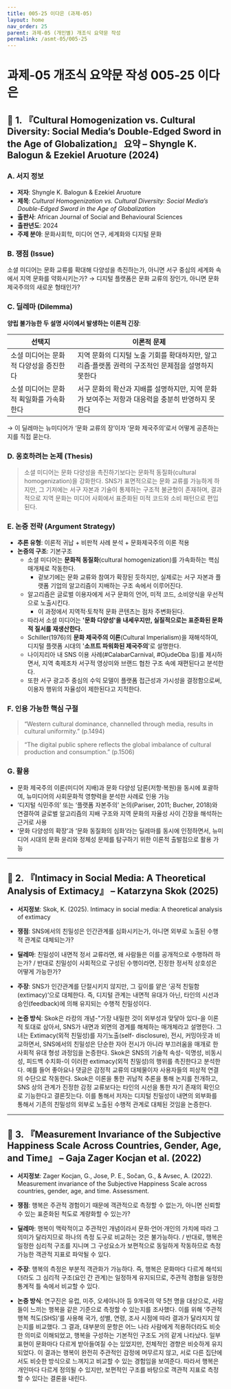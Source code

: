 ```yaml
---
title: 005-25 이다은 (과제-05)
layout: home
nav_order: 25
parent: 과제-05 (개인별) 개조식 요약문 작성
permalink: /asmt-05/005-25
---
```


# 과제-05 개조식 요약문 작성 005-25 이다은 

## 📘 1. 『Cultural Homogenization vs. Cultural Diversity: Social Media’s Double-Edged Sword in the Age of Globalization』 요약 – Shyngle K. Balogun & Ezekiel Aruoture (2024)


### A. 서지 정보  
- **저자**: Shyngle K. Balogun & Ezekiel Aruoture  
- **제목**: *Cultural Homogenization vs. Cultural Diversity: Social Media’s Double-Edged Sword in the Age of Globalization*
- **출판사**: African Journal of Social and Behavioural Sciences  
- **출판년도**: 2024 
- **주제 분야**: 문화사회학, 미디어 연구, 세계화와 디지털 문화


### B. 쟁점 (Issue)  
소셜 미디어는 문화 교류를 확대해 다양성을 촉진하는가, 아니면 서구 중심의 세계화 속에서 지역 문화를 약화시키는가? 
→ 디지털 플랫폼은 문화 교류의 장인가, 아니면 문화 제국주의의 새로운 형태인가?


### C. 딜레마 (Dilemma)  
**양립 불가능한 두 설명 사이에서 발생하는 이론적 긴장**:

| 선택지 | 이론적 문제 |
|--------|-------------|
| 소셜 미디어는 문화적 다양성을 증진한다 | 지역 문화의 디지털 노출 기회를 확대하지만, 알고리즘·플랫폼 권력의 구조적인 문제점을 설명하지 못한다 |
| 소셜 미디어는 문화적 획일화를 가속화한다 | 서구 문화의 확산과 지배를 설명하지만, 지역 문화가 보여주는 저항과 대응력을 충분히 반영하지 못한다 |

→ 이 딜레마는 뉴미디어가 ‘문화 교류의 장’이자 ‘문화 제국주의’로서 어떻게 공존하는지를 직접 묻는다.


### D. 옹호하려는 논제 (Thesis)  
> 소셜 미디어는 문화 다양성을 촉진하기보다는 문화적 동질화(cultural homogenization)을 강화한다. SNS가 표면적으로는 문화 교류를 가능하게 하지만, 그 기저에는 서구 자본과 기술이 통제하는 구조적 불균형이 존재하며, 결과적으로 지역 문화는 미디어 사회에서 표준화된 미적 코드와 소비 패턴으로 편입된다. 

### E. 논증 전략 (Argument Strategy)  
- **추론 유형**: 이론적 귀납 + 비판적 사례 분석 + 문화제국주의 이론 적용  
- **논증의 구조**:
  기본구조
  - 소셜 미디어는 **문화적 동질화**(cultural homogenization)를 가속화하는 핵심 매개체로 작동한다.  
    - 겉보기에는 문화 교류와 참여가 확장된 듯하지만, 실제로는 서구 자본과 플랫폼 기업의 알고리즘이 지배하는 구조 속에서 이루어진다.  
  - 알고리즘은 글로벌 이용자에게 서구 문화의 언어, 미적 코드, 소비양식을 우선적으로 노출시킨다.
    - 이 과정에서 지역적·토착적 문화 콘텐츠는 점차 주변화된다.
  - 따라서 소셜 미디어는 **'문화 다양성'을 내세우지만, 실질적으로는 표준화된 문화적 질서를 재생산한다.**
  - Schiller(1976)의 **문화 제국주의 이론**(Cultural Imperialism)을 재해석하여, 디지털 플랫폼 시대의 '**소프트 파워화된 제국주의**'로 설명한다. 
  - 나이지리아 내 SNS 이용 사례(#CalabarCarnival, #OjudeOba 등)를 제시하면서, 지역 축제조차 서구적 영상미와 브랜드 협찬 구조 속에 재편된다고 분석한다. 
  - 또한 서구 광고주 중심의 수익 모델이 플랫폼 접근성과 가시성을 결정함으로써,
이용자 행위의 자율성이 제한된다고 지적한다.    


### F. 인용 가능한 핵심 구절
> “Western cultural dominance, channelled through media, results in cultural uniformity.” (p.1494)

> “The digital public sphere reflects the global imbalance of cultural production and consumption.” (p.1506)


### G. 활용
- 문화 제국주의 이론(미디어 지배)과 문화 다양성 담론(저항·복원)을 동시에 포괄하여, 뉴미디어의 사회문화적 영향력을 분석한 사례로 인용 가능   
- ‘디지털 식민주의’ 또는 ‘플랫폼 자본주의’ 논의(Pariser, 2011; Bucher, 2018)와 연결하여 글로벌 알고리즘의 지배 구조와 지역 문화의 자율성 사이 긴장을 해석하는 근거로 사용
- ‘문화 다양성의 확장’과 ‘문화 동질화의 심화’라는 딜레마를 동시에 인정하면서,
뉴미디어 시대의 문화 윤리와 정체성 문제를 탐구하기 위한 이론적 출발점으로 활용 가능


---

## 📘 2. 『Intimacy in Social Media: A Theoretical Analysis of Extimacy』 – Katarzyna Skok (2025)

- **서지정보**: Skok, K. (2025). Intimacy in social media: A theoretical analysis of extimacy

- **쟁점**: SNS에서의 친밀성은 인간관계를 심화시키는가, 아니면 외부로 노출된 수행적 관계로 대체되는가? 
- **딜레마**: 친밀성이 내면적 정서 교류라면, 왜 사람들은 이를 공개적으로 수행하려 하는가? / 반대로 친밀성이 사회적으로 구성된 수행이라면, 진정한 정서적 상호성은 어떻게 가능한가?  
- **주장**: SNS가 인간관계를 단절시키지 않지만, 그 깊이를 얕은 ‘공적 친밀함(extimacy)’으로 대체한다. 즉, 디지털 관계는 내면적 유대가 아닌, 타인의 시선과 승인(feedback)에 의해 유지되는 수행적 친밀성이다. 
- **논증 방식**: Skok은 라캉의 개념-"가장 내밀한 것이 외부성과 맞닿아 있다-을 이론적 토대로 삼아서, SNS가 내면과 외면의 경계를 해체하는 매개체라고 설명한다. 그녀는 Extimacy(외적 친밀성)를 자기노출(self- disclosure), 전시, 커밍아웃과 비교하면서, SNS에서의 친밀성은 단순한 자아 전시가 아니라 부끄러움을 매개로 한 사회적 유대 형성 과정임을 논증한다. Skok은 SNS의 기술적 속성- 익명성, 비동시성, 피드백 수치화-이 이러한 extimacy(외적 친밀성)의 행위를 촉진한다고 분석한다. 예를 들어 좋아요나 댓글은 감정적 교류의 대체물이자 사용자들의 피상적 연결의 수단으로 작동한다. Skok은 이론을 통한 귀납적 추론을 통해 논지를 전개하고, SNS 상의 관계가 진정한 감정 교류보다는 타인의 시선을 통한 자기 존재의 확인으로 기능한다고 결론짓는다. 이를 통해서 저자는 디지털 친밀성이 내면의 외부화를 통해서 기존의 친밀성의 외부로 노출된 수행적 관계로 대체된 것임을 논증한다. 


---

## 📘 3. 『Measurement Invariance of the Subjective Happiness Scale Across Countries, Gender, Age, and Time』 – Gaja Zager Kocjan et al. (2022)


- **서지정보**: Zager Kocjan, G., Jose, P. E., Sočan, G., & Avsec, A. (2022). Measurement invariance of the Subjective Happiness Scale across countries, gender, age, and time. Assessment.

- **쟁점**: 행복은 주관적 경험이기 때문에 객관적으로 측정할 수 없는가, 아니면 신뢰할 수 있는 표준화된 척도로 계량화할 수 있는가? 
- **딜레마**: 행복이 맥락적이고 주관적인 개념이라서 문화·언어·개인의 가치에 따라 그 의미가 달라지므로 하나의 측정 도구로 비교하는 것은 불가능하다. / 반대로, 행복은 일정한 심리적 구조를 지니며 그 구성요소가 보편적으로 동일하게 작동하므로 측정 가능한 객관적 지표로 파악될 수 있다.
- **주장**: 행복의 측정은 부분적 객관화가 가능하다. 즉, 행복은 문화마다 다르게 해석되더라도 그 심리적 구조(요인 간 관계)는 일정하게 유지되므로, 주관적 경험을 일정한 통계적 틀 속에서 비교할 수 있다.  
- **논증 방식**: 연구진은 유럽, 미주, 오세아니아 등 9개국의 약 5천 명을 대상으로, 사람들이 느끼는 행복을 같은 기준으로 측정할 수 있는지를 조사했다. 이를 위해 ‘주관적 행복 척도(SHS)’를 사용해 국가, 성별, 연령, 조사 시점에 따라 결과가 달라지지 않는지를 비교했다. 그 결과, 대부분의 문항은 어느 나라 사람에게 적용하더라도 비슷한 의미로 이해되었고, 행복을 구성하는 기본적인 구조도 거의 같게 나타났다. 일부 표현이 문화마다 다르게 받아들여질 수는 있었지만, 전체적인 경향은 비슷하게 유지되었다. 이 결과는 행복이 완전히 주관적인 감정에 머무르지 않고, 서로 다른 집단에서도 비슷한 방식으로 느껴지고 비교할 수 있는 경험임을 보여준다. 따라서 행복은 개인마다 다르게 정의될 수 있지만, 보편적인 구조를 바탕으로 객관적 지표로 측정할 수 있다는 결론을 내린다. 
